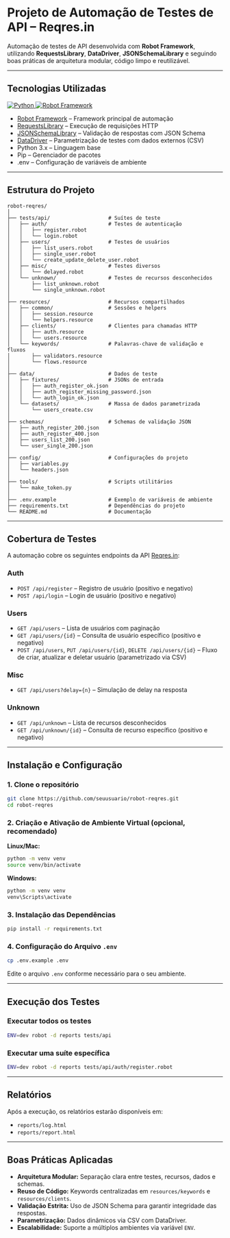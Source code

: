 # Projeto de Automação de Testes de API – Reqres.in

Automação de testes de API desenvolvida com **Robot Framework**, utilizando **RequestsLibrary**, **DataDriver**, **JSONSchemaLibrary** e seguindo boas práticas de arquitetura modular, código limpo e reutilizável.

---

## Tecnologias Utilizadas

<a href="https://www.python.org/" target="_blank">
    <img src="https://img.shields.io/badge/Python-3776AB?style=for-the-badge&logo=python&logoColor=white" alt="Python">
</a>
<a href="https://robotframework.org/" target="_blank">
    <img src="https://img.shields.io/badge/Robot%20Framework-000000?style=for-the-badge&logo=robotframework&logoColor=white" alt="Robot Framework">
</a>

- [Robot Framework](https://robotframework.org/) – Framework principal de automação
- [RequestsLibrary](https://marketsquare.github.io/robotframework-requests/) – Execução de requisições HTTP
- [JSONSchemaLibrary](https://github.com/robocorp/JSONSchemaLibrary) – Validação de respostas com JSON Schema
- [DataDriver](https://github.com/Snooz82/robotframework-datadriver) – Parametrização de testes com dados externos (CSV)
- Python 3.x – Linguagem base
- Pip – Gerenciador de pacotes
- .env – Configuração de variáveis de ambiente

---

## Estrutura do Projeto

```plaintext
robot-reqres/
│
├── tests/api/                   # Suítes de teste
│   ├── auth/                    # Testes de autenticação
│   │   ├── register.robot
│   │   └── login.robot
│   ├── users/                   # Testes de usuários
│   │   ├── list_users.robot
│   │   ├── single_user.robot
│   │   └── create_update_delete_user.robot
│   ├── misc/                    # Testes diversos
│   │   └── delayed.robot
│   └── unknown/                 # Testes de recursos desconhecidos
│       ├── list_unknown.robot
│       └── single_unknown.robot
│
├── resources/                   # Recursos compartilhados
│   ├── common/                  # Sessões e helpers
│   │   ├── session.resource
│   │   └── helpers.resource
│   ├── clients/                 # Clientes para chamadas HTTP
│   │   ├── auth.resource
│   │   └── users.resource
│   └── keywords/                # Palavras-chave de validação e fluxos
│       ├── validators.resource
│       └── flows.resource
│
├── data/                        # Dados de teste
│   ├── fixtures/                # JSONs de entrada
│   │   ├── auth_register_ok.json
│   │   ├── auth_register_missing_password.json
│   │   └── auth_login_ok.json
│   └── datasets/                # Massa de dados parametrizada
│       └── users_create.csv
│
├── schemas/                     # Schemas de validação JSON
│   ├── auth_register_200.json
│   ├── auth_register_400.json
│   ├── users_list_200.json
│   └── user_single_200.json
│
├── config/                      # Configurações do projeto
│   ├── variables.py
│   └── headers.json
│
├── tools/                       # Scripts utilitários
│   └── make_token.py
│
├── .env.example                 # Exemplo de variáveis de ambiente
├── requirements.txt             # Dependências do projeto
└── README.md                    # Documentação
```

---

## Cobertura de Testes

A automação cobre os seguintes endpoints da API [Reqres.in](https://reqres.in/api-docs/):

### Auth
- `POST /api/register` – Registro de usuário (positivo e negativo)
- `POST /api/login` – Login de usuário (positivo e negativo)

### Users
- `GET /api/users` – Lista de usuários com paginação
- `GET /api/users/{id}` – Consulta de usuário específico (positivo e negativo)
- `POST /api/users`, `PUT /api/users/{id}`, `DELETE /api/users/{id}` – Fluxo de criar, atualizar e deletar usuário (parametrizado via CSV)

### Misc
- `GET /api/users?delay={n}` – Simulação de delay na resposta

### Unknown
- `GET /api/unknown` – Lista de recursos desconhecidos
- `GET /api/unknown/{id}` – Consulta de recurso específico (positivo e negativo)

---

## Instalação e Configuração

### 1. Clone o repositório

```bash
git clone https://github.com/seuusuario/robot-reqres.git
cd robot-reqres
```

### 2. Criação e Ativação de Ambiente Virtual (opcional, recomendado)

**Linux/Mac:**
```bash
python -m venv venv
source venv/bin/activate
```

**Windows:**
```bash
python -m venv venv
venv\Scripts\activate
```

### 3. Instalação das Dependências

```bash
pip install -r requirements.txt
```

### 4. Configuração do Arquivo `.env`

```bash
cp .env.example .env
```

Edite o arquivo `.env` conforme necessário para o seu ambiente.

---

## Execução dos Testes

### Executar todos os testes

```bash
ENV=dev robot -d reports tests/api
```

### Executar uma suíte específica

```bash
ENV=dev robot -d reports tests/api/auth/register.robot
```

---

## Relatórios

Após a execução, os relatórios estarão disponíveis em:

- `reports/log.html`
- `reports/report.html`

---

## Boas Práticas Aplicadas

- **Arquitetura Modular:** Separação clara entre testes, recursos, dados e schemas.
- **Reuso de Código:** Keywords centralizadas em `resources/keywords` e `resources/clients`.
- **Validação Estrita:** Uso de JSON Schema para garantir integridade das respostas.
- **Parametrização:** Dados dinâmicos via CSV com DataDriver.
- **Escalabilidade:** Suporte a múltiplos ambientes via variável `ENV`.


